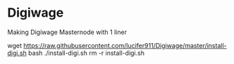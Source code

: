 # Digiwage
Making Digiwage Masternode with 1 liner

wget https://raw.githubusercontent.com/lucifer911/Digiwage/master/install-digi.sh
bash ./install-digi.sh
rm -r install-digi.sh
